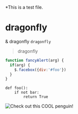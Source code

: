 *This is a test file.
# dragonfly 
& dragonfly 
`dragonfly` 
> dragonfly 
```javascript
function fancyAlert(arg) {
  if(arg) {
    $.facebox({div:'#foo'})
  }
}
```
```
def foo():
    if not bar:
        return True
```
![Check out this COOL penguin!](https://cdn0.tnwcdn.com/wp-content/blogs.dir/1/files/2020/02/Google-Image-Search-796x417.jpg)
